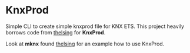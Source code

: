 # KnxProd

Simple CLI to create simple knxprod file for KNX ETS. This project heavily borrows code from [thelsing](https://github.com/thelsing/CreateKnxProd) for **KnxProd**.

Look at **mknx** found [thelsing](https://github.com/metaneutrons/mknx) for an example how to use KnxProd.
